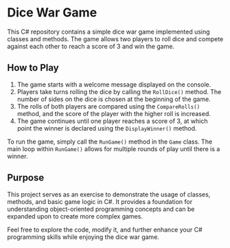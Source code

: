 # Dice War Game

This C# repository contains a simple dice war game implemented using classes and methods. The game allows two players to roll dice and compete against each other to reach a score of 3 and win the game.

## How to Play

1. The game starts with a welcome message displayed on the console.
2. Players take turns rolling the dice by calling the `RollDice()` method. The number of sides on the dice is chosen at the beginning of the game.
3. The rolls of both players are compared using the `CompareRolls()` method, and the score of the player with the higher roll is increased.
4. The game continues until one player reaches a score of 3, at which point the winner is declared using the `DisplayWinner()` method.

To run the game, simply call the `RunGame()` method in the `Game` class. The main loop within `RunGame()` allows for multiple rounds of play until there is a winner.

## Purpose

This project serves as an exercise to demonstrate the usage of classes, methods, and basic game logic in C#. It provides a foundation for understanding object-oriented programming concepts and can be expanded upon to create more complex games.

Feel free to explore the code, modify it, and further enhance your C# programming skills while enjoying the dice war game.

